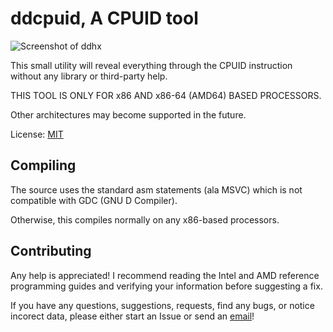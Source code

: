 # ddcpuid, A CPUID tool

![Screenshot of ddhx](https://dd86k.github.io/imgs/ddcpuid2.png)

This small utility will reveal everything through the CPUID instruction without any library or third-party help. 

THIS TOOL IS ONLY FOR x86 AND x86-64 (AMD64) BASED PROCESSORS.

Other architectures may become supported in the future.

License: [MIT](LICENSE)

## Compiling

The source uses the standard asm statements (ala MSVC) which is not compatible with GDC (GNU D Compiler).

Otherwise, this compiles normally on any x86-based processors.

## Contributing
Any help is appreciated! I recommend reading the Intel and AMD reference programming guides and verifying your information before suggesting a fix.

If you have any questions, suggestions, requests, find any bugs, or notice incorect data, please either start an Issue or send an [email](mailto:devddstuff@gmail.com)!